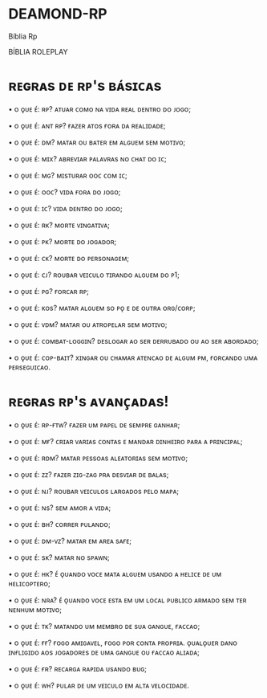 # DEAMOND-RP
Bíblia Rp
 <!DOCTYPE html>
<html lang="pt-BR">
<head>
    <meta charset="UTF-8">
    <meta name="viewport" content="width=device-width, initial-scale=1.0">
    BÍBLIA ROLEPLAY 
    <link rel="stylesheet" href="style.css">
    <link href="https://fonts.googleapis.com/css2?family=Orbitron:wght@400;700&family=Roboto:wght@300;400;700&display=swap" rel="stylesheet">
</head>
<body>

# __ʀᴇɢʀᴀs ᴅᴇ ʀᴘ's ʙᴀ́sɪᴄᴀs__
• ᴏ ǫᴜᴇ ᴇ́: ʀᴘ? ᴀᴛᴜᴀʀ ᴄᴏᴍᴏ ɴᴀ ᴠɪᴅᴀ ʀᴇᴀʟ ᴅᴇɴᴛʀᴏ ᴅᴏ ᴊᴏɢᴏ;

• ᴏ ǫᴜᴇ ᴇ́: ᴀɴᴛ ʀᴘ? ғᴀᴢᴇʀ ᴀᴛᴏs ғᴏʀᴀ ᴅᴀ ʀᴇᴀʟɪᴅᴀᴅᴇ;

• ᴏ ǫᴜᴇ ᴇ́: ᴅᴍ? ᴍᴀᴛᴀʀ ᴏᴜ ʙᴀᴛᴇʀ ᴇᴍ ᴀʟɢᴜᴇᴍ sᴇᴍ ᴍᴏᴛɪᴠᴏ;

• ᴏ ǫᴜᴇ ᴇ́: ᴍɪx? ᴀʙʀᴇᴠɪᴀʀ ᴘᴀʟᴀᴠʀᴀs ɴᴏ ᴄʜᴀᴛ ᴅᴏ ɪᴄ;

• ᴏ ǫᴜᴇ ᴇ́: ᴍɢ? ᴍɪsᴛᴜʀᴀʀ ᴏᴏᴄ ᴄᴏᴍ ɪᴄ;

• ᴏ ǫᴜᴇ ᴇ́: ᴏᴏᴄ? ᴠɪᴅᴀ ғᴏʀᴀ ᴅᴏ ᴊᴏɢᴏ;

• ᴏ ǫᴜᴇ ᴇ́: ɪᴄ? ᴠɪᴅᴀ ᴅᴇɴᴛʀᴏ ᴅᴏ ᴊᴏɢᴏ;

• ᴏ ǫᴜᴇ ᴇ́: ʀᴋ? ᴍᴏʀᴛᴇ ᴠɪɴɢᴀᴛɪᴠᴀ;

• ᴏ ǫᴜᴇ ᴇ́: ᴘᴋ? ᴍᴏʀᴛᴇ ᴅᴏ ᴊᴏɢᴀᴅᴏʀ;

• ᴏ ǫᴜᴇ ᴇ́: ᴄᴋ? ᴍᴏʀᴛᴇ ᴅᴏ ᴘᴇʀsᴏɴᴀɢᴇᴍ;

• ᴏ ǫᴜᴇ ᴇ́: ᴄᴊ? ʀᴏᴜʙᴀʀ ᴠᴇɪᴄᴜʟᴏ ᴛɪʀᴀɴᴅᴏ 
ᴀʟɢᴜᴇᴍ ᴅᴏ ᴘ1;

• ᴏ ǫᴜᴇ ᴇ́: ᴘɢ? ғᴏʀᴄᴀʀ ʀᴘ;

• ᴏ ǫᴜᴇ ᴇ́: ᴋᴏs? ᴍᴀᴛᴀʀ ᴀʟɢᴜᴇᴍ sᴏ ᴘᴏ̨ ᴇ ᴅᴇ ᴏᴜᴛʀᴀ ᴏʀɢ/ᴄᴏʀᴘ;

• ᴏ ǫᴜᴇ ᴇ́: ᴠᴅᴍ? ᴍᴀᴛᴀʀ ᴏᴜ ᴀᴛʀᴏᴘᴇʟᴀʀ sᴇᴍ ᴍᴏᴛɪᴠᴏ;

• ᴏ ǫᴜᴇ ᴇ́: ᴄᴏᴍʙᴀᴛ-ʟᴏɢɢɪɴ? ᴅᴇsʟᴏɢᴀʀ ᴀᴏ sᴇʀ ᴅᴇʀʀᴜʙᴀᴅᴏ ᴏᴜ ᴀᴏ sᴇʀ ᴀʙᴏʀᴅᴀᴅᴏ;

• ᴏ ǫᴜᴇ ᴇ́: ᴄᴏᴘ-ʙᴀɪᴛ? xɪɴɢᴀʀ ᴏᴜ ᴄʜᴀᴍᴀʀ ᴀᴛᴇɴᴄᴀᴏ ᴅᴇ ᴀʟɢᴜᴍ ᴘᴍ, ғᴏʀᴄᴀɴᴅᴏ ᴜᴍᴀ ᴘᴇʀsᴇɢᴜɪᴄᴀᴏ.

# ʀᴇɢʀᴀs ʀᴘ's ᴀᴠᴀɴᴄ̧ᴀᴅᴀs! 
• ᴏ ǫᴜᴇ ᴇ́: ʀᴘ-ғᴛᴡ? ғᴀᴢᴇʀ ᴜᴍ ᴘᴀᴘᴇʟ ᴅᴇ sᴇᴍᴘʀᴇ ɢᴀɴʜᴀʀ;

• ᴏ ǫᴜᴇ ᴇ́: ᴍғ? ᴄʀɪᴀʀ ᴠᴀʀɪᴀs ᴄᴏɴᴛᴀs ᴇ ᴍᴀɴᴅᴀʀ ᴅɪɴʜᴇɪʀᴏ ᴘᴀʀᴀ ᴀ ᴘʀɪɴᴄɪᴘᴀʟ;

• ᴏ ǫᴜᴇ ᴇ́: ʀᴅᴍ? ᴍᴀᴛᴀʀ ᴘᴇssᴏᴀs ᴀʟᴇᴀᴛᴏʀɪᴀs sᴇᴍ ᴍᴏᴛɪᴠᴏ;

• ᴏ ǫᴜᴇ ᴇ́: ᴢᴢ? ғᴀᴢᴇʀ ᴢɪɢ-ᴢᴀɢ ᴘʀᴀ ᴅᴇsᴠɪᴀʀ ᴅᴇ ʙᴀʟᴀs;

• ᴏ ǫᴜᴇ ᴇ́: ɴᴊ? ʀᴏᴜʙᴀʀ ᴠᴇɪᴄᴜʟᴏs ʟᴀʀɢᴀᴅᴏs ᴘᴇʟᴏ ᴍᴀᴘᴀ;

• ᴏ ǫᴜᴇ ᴇ́: ɴs? sᴇᴍ ᴀᴍᴏʀ ᴀ ᴠɪᴅᴀ;

• ᴏ ǫᴜᴇ ᴇ́: ʙʜ? ᴄᴏʀʀᴇʀ ᴘᴜʟᴀɴᴅᴏ;

• ᴏ ǫᴜᴇ ᴇ́: ᴅᴍ-ᴠᴢ? ᴍᴀᴛᴀʀ ᴇᴍ ᴀʀᴇᴀ sᴀғᴇ;

• ᴏ ǫᴜᴇ ᴇ́: sᴋ? ᴍᴀᴛᴀʀ ɴᴏ sᴘᴀᴡɴ;

• ᴏ ǫᴜᴇ ᴇ́: ʜᴋ? ᴇ́ ᴏ̨ᴜᴀɴᴅᴏ ᴠᴏᴄᴇ ᴍᴀᴛᴀ ᴀʟɢᴜᴇᴍ ᴜsᴀɴᴅᴏ ᴀ ʜᴇʟɪᴄᴇ ᴅᴇ ᴜᴍ ʜᴇʟɪᴄᴏᴘᴛᴇʀᴏ;

• ᴏ ǫᴜᴇ ᴇ́: ɴʀᴀ? ᴇ́ ᴏ̨ᴜᴀɴᴅᴏ ᴠᴏᴄᴇ ᴇsᴛᴀ ᴇᴍ ᴜᴍ ʟᴏᴄᴀʟ ᴘᴜʙʟɪᴄᴏ ᴀʀᴍᴀᴅᴏ sᴇᴍ ᴛᴇʀ ɴᴇɴʜᴜᴍ ᴍᴏᴛɪᴠᴏ;

• ᴏ ǫᴜᴇ ᴇ́: ᴛᴋ? ᴍᴀᴛᴀɴᴅᴏ ᴜᴍ ᴍᴇᴍʙʀᴏ ᴅᴇ sᴜᴀ ɢᴀɴɢᴜᴇ, ғᴀᴄᴄᴀᴏ;

• ᴏ ǫᴜᴇ ᴇ́: ғғ? ғᴏɢᴏ ᴀᴍɪɢᴀᴠᴇʟ, ғᴏɢᴏ ᴘᴏʀ ᴄᴏɴᴛᴀ ᴘʀᴏᴘʀɪᴀ. ᴏ̨ᴜᴀʟᴏ̨ᴜᴇʀ ᴅᴀɴᴏ ɪɴғʟɪɢɪᴅᴏ ᴀᴏs ᴊᴏɢᴀᴅᴏʀᴇs ᴅᴇ ᴜᴍᴀ ɢᴀɴɢᴜᴇ ᴏᴜ ғᴀᴄᴄᴀᴏ ᴀʟɪᴀᴅᴀ;

• ᴏ ǫᴜᴇ ᴇ́: ғʀ? ʀᴇᴄᴀʀɢᴀ ʀᴀᴘɪᴅᴀ ᴜsᴀɴᴅᴏ ʙᴜɢ;

• ᴏ ǫᴜᴇ ᴇ́: ᴡʜ? ᴘᴜʟᴀʀ ᴅᴇ ᴜᴍ ᴠᴇɪᴄᴜʟᴏ ᴇᴍ ᴀʟᴛᴀ ᴠᴇʟᴏᴄɪᴅᴀᴅᴇ.


    

